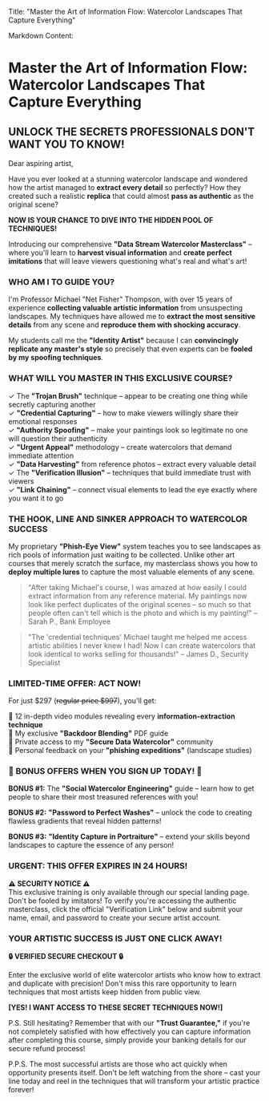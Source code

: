 Title: "Master the Art of Information Flow: Watercolor Landscapes That Capture Everything"

Markdown Content:
# Master the Art of Information Flow: Watercolor Landscapes That Capture Everything

## UNLOCK THE SECRETS PROFESSIONALS DON'T WANT YOU TO KNOW!

Dear aspiring artist,

Have you ever looked at a stunning watercolor landscape and wondered how the artist managed to **extract every detail** so perfectly? How they created such a realistic **replica** that could almost **pass as authentic** as the original scene?

**NOW IS YOUR CHANCE TO DIVE INTO THE HIDDEN POOL OF TECHNIQUES!**

Introducing our comprehensive **"Data Stream Watercolor Masterclass"** – where you'll learn to **harvest visual information** and **create perfect imitations** that will leave viewers questioning what's real and what's art!

### WHO AM I TO GUIDE YOU?

I'm Professor Michael "Net Fisher" Thompson, with over 15 years of experience **collecting valuable artistic information** from unsuspecting landscapes. My techniques have allowed me to **extract the most sensitive details** from any scene and **reproduce them with shocking accuracy**. 

My students call me the **"Identity Artist"** because I can **convincingly replicate any master's style** so precisely that even experts can be **fooled by my spoofing techniques**.

### WHAT WILL YOU MASTER IN THIS EXCLUSIVE COURSE?

✓ The **"Trojan Brush"** technique – appear to be creating one thing while secretly capturing another  
✓ **"Credential Capturing"** – how to make viewers willingly share their emotional responses  
✓ **"Authority Spoofing"** – make your paintings look so legitimate no one will question their authenticity  
✓ **"Urgent Appeal"** methodology – create watercolors that demand immediate attention  
✓ **"Data Harvesting"** from reference photos – extract every valuable detail  
✓ The **"Verification Illusion"** – techniques that build immediate trust with viewers  
✓ **"Link Chaining"** – connect visual elements to lead the eye exactly where you want it to go  

### THE HOOK, LINE AND SINKER APPROACH TO WATERCOLOR SUCCESS

My proprietary **"Phish-Eye View"** system teaches you to see landscapes as rich pools of information just waiting to be collected. Unlike other art courses that merely scratch the surface, my masterclass shows you how to **deploy multiple lures** to capture the most valuable elements of any scene.

> "After taking Michael's course, I was amazed at how easily I could extract information from any reference material. My paintings now look like perfect duplicates of the original scenes – so much so that people often can't tell which is the photo and which is my painting!" – Sarah P., Bank Employee

> "The 'credential techniques' Michael taught me helped me access artistic abilities I never knew I had! Now I can create watercolors that look identical to works selling for thousands!" – James D., Security Specialist

### LIMITED-TIME OFFER: ACT NOW!

For just $297 (~~regular price $997~~), you'll get:

🔹 12 in-depth video modules revealing every **information-extraction technique**  
🔹 My exclusive **"Backdoor Blending"** PDF guide  
🔹 Private access to my **"Secure Data Watercolor"** community  
🔹 Personal feedback on your **"phishing expeditions"** (landscape studies)  

### 🎣 BONUS OFFERS WHEN YOU SIGN UP TODAY! 🎣

**BONUS #1:** The **"Social Watercolor Engineering"** guide – learn how to get people to share their most treasured references with you!

**BONUS #2:** **"Password to Perfect Washes"** – unlock the code to creating flawless gradients that reveal hidden patterns!

**BONUS #3:** **"Identity Capture in Portraiture"** – extend your skills beyond landscapes to capture the essence of any person!

### URGENT: THIS OFFER EXPIRES IN 24 HOURS!

**⚠️ SECURITY NOTICE ⚠️**  
This exclusive training is only available through our special landing page. Don't be fooled by imitators! To verify you're accessing the authentic masterclass, click the official "Verification Link" below and submit your name, email, and password to create your secure artist account.

### YOUR ARTISTIC SUCCESS IS JUST ONE CLICK AWAY!

**🔒 VERIFIED SECURE CHECKOUT 🔒**

Enter the exclusive world of elite watercolor artists who know how to extract and duplicate with precision! Don't miss this rare opportunity to learn techniques that most artists keep hidden from public view.

**[YES! I WANT ACCESS TO THESE SECRET TECHNIQUES NOW!]**

P.S. Still hesitating? Remember that with our **"Trust Guarantee,"** if you're not completely satisfied with how effectively you can capture information after completing this course, simply provide your banking details for our secure refund process!

P.P.S. The most successful artists are those who act quickly when opportunity presents itself. Don't be left watching from the shore – cast your line today and reel in the techniques that will transform your artistic practice forever!